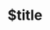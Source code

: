 ---
title: $title
second_title: Aspose.Font لمرجع .NET API
description: $description
type: docs
weight: $weight
url: /ar/net/$ref/
---